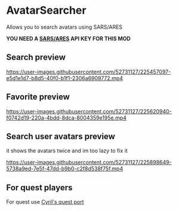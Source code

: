 # AvatarSearcher
Allows you to search avatars using SARS/ARES

**YOU NEED A [SARS/ARES](https://github.com/Dean2k/S.A.R.S/tree/master/SARS) API KEY FOR THIS MOD**

## Search preview

https://user-images.githubusercontent.com/52731127/225457097-e5d1e1d7-b8d5-40f0-b1f1-2306a6909772.mp4

## Favorite preview

https://user-images.githubusercontent.com/52731127/225620940-f0742d19-220a-4bdd-8dca-8004359e195e.mp4

## Search user avatars preview
it shows the avatars twice and im too lazy to fix it

https://user-images.githubusercontent.com/52731127/225898649-5738a9ed-7e5f-47dd-b9b0-c2f8d538f75f.mp4

## For quest players
For quest use [Cyril's quest port](https://github.com/Cyril-Xd/AvatarSearcher-Quest)

